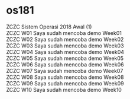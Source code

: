 # os181
ZCZC Sistem Operasi 2018 Awal (1)  
ZCZC W01 Saya sudah mencoba demo Week01  
ZCZC W02 Saya sudah mencoba demo Week02  
ZCZC W03 Saya sudah mencoba demo Week03  
ZCZC W04 Saya sudah mencoba demo Week04  
ZCZC W05 Saya sudah mencoba demo Week05  
ZCZC W06 Saya sudah mencoba demo Week06  
ZCZC W07 Saya sudah mencoba demo Week07  
ZCZC W08 Saya sudah mencoba demo Week08  
ZCZC W09 Saya sudah mencoba demo Week09  
ZCZC W10 Saya sudah mencoba demo Week10
